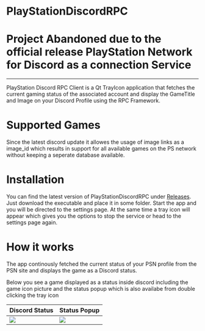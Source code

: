 # PlayStationDiscordRPC

# **Project Abandoned due to the official release PlayStation Network for Discord as a connection Service**



-------------------------------------------------------------------------------------------------------------------

PlayStation Discord RPC Client is a Qt TrayIcon application that fetches the current gaming status of the associated account and display the GameTitle and Image on your Discord Profile using the RPC Framework.

# Supported Games

Since the latest discord update it allowes the usage of image links as a image_id which results in support for all available games on the PS network without keeping a seperate database available.

# Installation

You can find the latest version of PlayStationDiscordRPC under [Releases](https://github.com/flok/PlayStationDiscordRPC/releases). Just download the executable and place it in some folder. Start the app and you will be directed to the settings page. At the same time a tray icon will appear which gives you the options to stop the service or head to the settings page again.

# How it works

The app continously fetched the current status of your PSN profile from the PSN site and displays the game as a Discord status.

Below you see a game displayed as a status inside discord including the game icon picture and the status popup which is also availabe from double clicking the tray icon

|         Discord Status                      |                Status Popup                 |
|---------------------------------------------|---------------------------------------------|
| <img src="https://i.imgur.com/kVRAESs.png"> | <img src="https://i.imgur.com/7nxJDrh.png"> |
